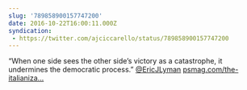 ```yaml
---
slug: '789858900157747200'
date: 2016-10-22T16:00:11.000Z
syndication:
 - https://twitter.com/ajciccarello/status/789858900157747200
---
```


“When one side sees the other side’s victory as a catastrophe, it undermines the democratic process.” [@EricJLyman](https://twitter.com/EricJLyman) [psmag.com/the-italianiza…](https://psmag.com/the-italianization-of-american-politics-and-why-it-terrifies-italians-bb6aa88529d4)
